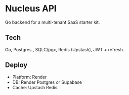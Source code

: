 # Nucleus API
Go backend for a multi-tenant SaaS starter kit.

## Tech
Go, Postgres , SQLC/pgx, Redis (Upstash), JWT + refresh.

## Deploy
- Platform: Render
- DB: Render Postgres or Supabase
- Cache: Upstash Redis


